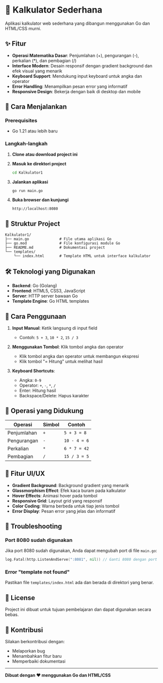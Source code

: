 # 🧮 Kalkulator Sederhana

Aplikasi kalkulator web sederhana yang dibangun menggunakan Go dan HTML/CSS murni.

## ✨ Fitur

- **Operasi Matematika Dasar**: Penjumlahan (+), pengurangan (-), perkalian (*), dan pembagian (/)
- **Interface Modern**: Desain responsif dengan gradient background dan efek visual yang menarik
- **Keyboard Support**: Mendukung input keyboard untuk angka dan operator
- **Error Handling**: Menampilkan pesan error yang informatif
- **Responsive Design**: Bekerja dengan baik di desktop dan mobile

## 🚀 Cara Menjalankan

### Prerequisites
- Go 1.21 atau lebih baru

### Langkah-langkah

1. **Clone atau download project ini**

2. **Masuk ke direktori project**
   ```bash
   cd Kalkulator1
   ```

3. **Jalankan aplikasi**
   ```bash
   go run main.go
   ```

4. **Buka browser dan kunjungi**
   ```
   http://localhost:8080
   ```

## 📁 Struktur Project

```
Kalkulator1/
├── main.go              # File utama aplikasi Go
├── go.mod               # File konfigurasi module Go
├── README.md            # Dokumentasi project
└── templates/
    └── index.html       # Template HTML untuk interface kalkulator
```

## 🛠️ Teknologi yang Digunakan

- **Backend**: Go (Golang)
- **Frontend**: HTML5, CSS3, JavaScript
- **Server**: HTTP server bawaan Go
- **Template Engine**: Go HTML templates

## 📝 Cara Penggunaan

1. **Input Manual**: Ketik langsung di input field
   - Contoh: `5 + 3`, `10 * 2`, `15 / 3`

2. **Menggunakan Tombol**: Klik tombol angka dan operator
   - Klik tombol angka dan operator untuk membangun ekspresi
   - Klik tombol "= Hitung" untuk melihat hasil

3. **Keyboard Shortcuts**:
   - Angka: `0-9`
   - Operator: `+`, `-`, `*`, `/`
   - Enter: Hitung hasil
   - Backspace/Delete: Hapus karakter

## 🔧 Operasi yang Didukung

| Operasi | Simbol | Contoh |
|---------|--------|--------|
| Penjumlahan | `+` | `5 + 3 = 8` |
| Pengurangan | `-` | `10 - 4 = 6` |
| Perkalian | `*` | `6 * 7 = 42` |
| Pembagian | `/` | `15 / 3 = 5` |

## 🎨 Fitur UI/UX

- **Gradient Background**: Background gradient yang menarik
- **Glassmorphism Effect**: Efek kaca buram pada kalkulator
- **Hover Effects**: Animasi hover pada tombol
- **Responsive Grid**: Layout grid yang responsif
- **Color Coding**: Warna berbeda untuk tiap jenis tombol
- **Error Display**: Pesan error yang jelas dan informatif

## 🐛 Troubleshooting

### Port 8080 sudah digunakan
Jika port 8080 sudah digunakan, Anda dapat mengubah port di file `main.go`:
```go
log.Fatal(http.ListenAndServe(":8081", nil)) // Ganti 8080 dengan port lain
```

### Error "template not found"
Pastikan file `templates/index.html` ada dan berada di direktori yang benar.

## 📄 License

Project ini dibuat untuk tujuan pembelajaran dan dapat digunakan secara bebas.

## 🤝 Kontribusi

Silakan berkontribusi dengan:
- Melaporkan bug
- Menambahkan fitur baru
- Memperbaiki dokumentasi

---

**Dibuat dengan ❤️ menggunakan Go dan HTML/CSS** 